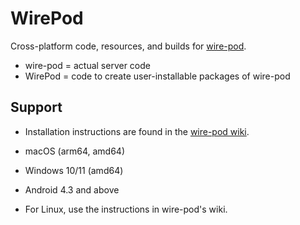 # WirePod

Cross-platform code, resources, and builds for [wire-pod](https://github.com/kercre123/wire-pod).

-  wire-pod = actual server code
-  WirePod = code to create user-installable packages of wire-pod

## Support

- Installation instructions are found in the [wire-pod wiki](https://github.com/kercre123/wire-pod/wiki/Installation).

-  macOS (arm64, amd64)
-  Windows 10/11 (amd64)
-  Android 4.3 and above
-  For Linux, use the instructions in wire-pod's wiki.
